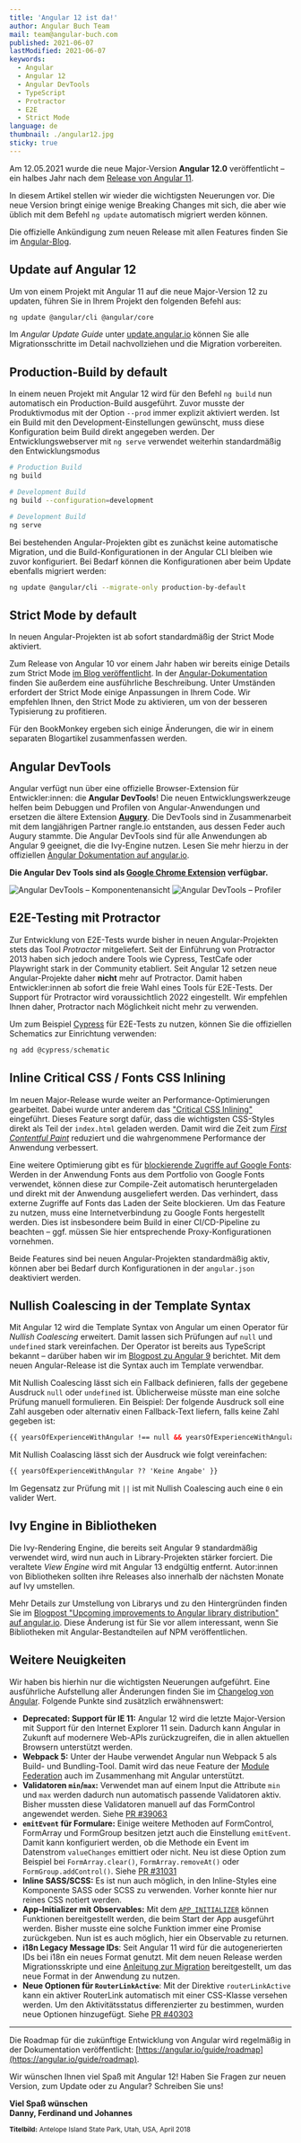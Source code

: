 ```yaml
---
title: 'Angular 12 ist da!'
author: Angular Buch Team
mail: team@angular-buch.com
published: 2021-06-07
lastModified: 2021-06-07
keywords:
  - Angular
  - Angular 12
  - Angular DevTools
  - TypeScript
  - Protractor
  - E2E
  - Strict Mode
language: de
thumbnail: ./angular12.jpg
sticky: true
---
```


Am 12.05.2021 wurde die neue Major-Version **Angular 12.0** veröffentlicht – ein halbes Jahr nach dem [Release von Angular 11](/blog/2020-11-angular11).

In diesem Artikel stellen wir wieder die wichtigsten Neuerungen vor.
Die neue Version bringt einige wenige Breaking Changes mit sich, die aber wie üblich mit dem Befehl `ng update` automatisch migriert werden können.

Die offizielle Ankündigung zum neuen Release mit allen Features finden Sie im [Angular-Blog](https://blog.angular.io/angular-v12-is-now-available-32ed51fbfd49).

<!--
> **Die Update-Infos für neuere Versionen von Angular finden Sie in separaten Blogartikeln. Wenn Sie das Update durchführen möchten, lesen Sie bitte alle Artikel in der gegebenen Reihenfolge.**
> * [Angular XX ist da!](/blog/yyyy-mm-slug)
-->

## Update auf Angular 12

Um von einem Projekt mit Angular 11 auf die neue Major-Version 12 zu updaten, führen Sie in Ihrem Projekt den folgenden Befehl aus:

```bash
ng update @angular/cli @angular/core
```

Im *Angular Update Guide* unter [update.angular.io](https://update.angular.io/#11.0:12.0) können Sie alle Migrationsschritte im Detail nachvollziehen und die Migration vorbereiten.

## Production-Build by default

In einem neuen Projekt mit Angular 12 wird für den Befehl `ng build` nun automatisch ein Production-Build ausgeführt.
Zuvor musste der Produktivmodus mit der Option `--prod` immer explizit aktiviert werden.
Ist ein Build mit den Development-Einstellungen gewünscht, muss diese Konfiguration beim Build direkt angegeben werden.
Der Entwicklungswebserver mit `ng serve` verwendet weiterhin standardmäßig den Entwicklungsmodus

```bash
# Production Build
ng build

# Development Build
ng build --configuration=development

# Development Build
ng serve
```

Bei bestehenden Angular-Projekten gibt es zunächst keine automatische Migration, und die Build-Konfigurationen in der Angular CLI bleiben wie zuvor konfiguriert.
Bei Bedarf können die Konfigurationen aber beim Update ebenfalls migriert werden:

```bash
ng update @angular/cli --migrate-only production-by-default
```

## Strict Mode by default

In neuen Angular-Projekten ist ab sofort standardmäßig der Strict Mode aktiviert.

Zum Release von Angular 10 vor einem Jahr haben wir bereits einige Details zum Strict Mode [im Blog veröffentlicht](/blog/2020-06-angular10#setup-mit-strikten-compiler-optionen).
In der [Angular-Dokumentation](https://angular.io/guide/strict-mode) finden Sie außerdem eine ausführliche Beschreibung.
Unter Umständen erfordert der Strict Mode einige Anpassungen in Ihrem Code.
Wir empfehlen Ihnen, den Strict Mode zu aktivieren, um von der besseren Typisierung zu profitieren.

Für den BookMonkey ergeben sich einige Änderungen, die wir in einem separaten Blogartikel zusammenfassen werden.



## Angular DevTools

Angular verfügt nun über eine offizielle Browser-Extension für Entwickler:innen: die **Angular DevTools**!
Die neuen Entwicklungswerkzeuge helfen beim Debuggen und Profilen von Angular-Anwendungen und ersetzen die ältere Extension [**Augury**](https://augury.rangle.io/).
Die DevTools sind in Zusammenarbeit mit dem langjährigen Partner rangle.io entstanden, aus dessen Feder auch Augury stammte.
Die Angular DevTools sind für alle Anwendungen ab Angular 9 geeignet, die die Ivy-Engine nutzen.
Lesen Sie mehr hierzu in der offiziellen [Angular Dokumentation auf angular.io](https://angular.io/guide/devtools).

**Die Angular Dev Tools sind als [Google Chrome Extension](https://chrome.google.com/webstore/detail/angular-devtools/ienfalfjdbdpebioblfackkekamfmbnh) verfügbar.**

![Angular DevTools – Komponentenansicht](./adt1.png)
![Angular DevTools – Profiler](./adt2.png)


## E2E-Testing mit Protractor

Zur Entwicklung von E2E-Tests wurde bisher in neuen Angular-Projekten stets das Tool *Protractor* mitgeliefert.
Seit der Einführung von Protractor 2013 haben sich jedoch andere Tools wie Cypress, TestCafe oder Playwright stark in der Community etabliert.
Seit Angular 12 setzen neue Angular-Projekte daher **nicht** mehr auf Protractor.
Damit haben Entwickler:innen ab sofort die freie Wahl eines Tools für E2E-Tests.
Der Support für Protractor wird voraussichtlich 2022 eingestellt. Wir empfehlen Ihnen daher, Protractor nach Möglichkeit nicht mehr zu verwenden.

Um zum Beispiel [Cypress](https://www.cypress.io/) für E2E-Tests zu nutzen, können Sie die offiziellen Schematics zur Einrichtung verwenden:

```ts
ng add @cypress/schematic
```


## Inline Critical CSS / Fonts CSS Inlining

Im neuen Major-Release wurde weiter an Performance-Optimierungen gearbeitet.
Dabei wurde unter anderem das ["Critical CSS Inlining"](https://angular.io/guide/workspace-config#styles-optimization-options) eingeführt.
Dieses Feature sorgt dafür, dass die wichtigsten CSS-Styles direkt als Teil der `index.html` geladen werden.
Damit wird die Zeit zum [_First Contentful Paint_](https://web.dev/first-contentful-paint) reduziert und die wahrgenommene Performance der Anwendung verbessert.

Eine weitere Optimierung gibt es für [blockierende Zugriffe auf Google Fonts](https://angular.io/guide/workspace-config#fonts-optimization-options):
Werden in der Anwendung Fonts aus dem Portfolio von Google Fonts verwendet, können diese zur Compile-Zeit automatisch heruntergeladen und direkt mit der Anwendung ausgeliefert werden.
Das verhindert, dass externe Zugriffe auf Fonts das Laden der Seite blockieren.
Um das Feature zu nutzen, muss eine Internetverbindung zu Google Fonts hergestellt werden.
Dies ist insbesondere beim Build in einer CI/CD-Pipeline zu beachten – ggf. müssen Sie hier entsprechende Proxy-Konfigurationen vornehmen.

Beide Features sind bei neuen Angular-Projekten standardmäßig aktiv, können aber bei Bedarf durch Konfigurationen in der `angular.json` deaktiviert werden.


## Nullish Coalescing in der Template Syntax

Mit Angular 12 wird die Template Syntax von Angular um einen Operator für *Nullish Coalescing* erweitert.
Damit lassen sich Prüfungen auf `null` und `undefined` stark vereinfachen.
Der Operator ist bereits aus TypeScript bekannt – darüber haben wir im [Blogpost zu Angular 9](https://angular-buch.com/blog/2020-02-angular9#nullish-coalescing-mit-typescript) berichtet.
Mit dem neuen Angular-Release ist die Syntax auch im Template verwendbar.

Mit Nullish Coalescing lässt sich ein Fallback definieren, falls der gegebene Ausdruck `null` oder `undefined` ist.
Üblicherweise müsste man eine solche Prüfung manuell formulieren.
Ein Beispiel: Der folgende Ausdruck soll eine Zahl ausgeben oder alternativ einen Fallback-Text liefern, falls keine Zahl gegeben ist:

```html
{{ yearsOfExperienceWithAngular !== null && yearsOfExperienceWithAngular !== undefined ? yearsOfExperienceWithAngular : 'Keine Angabe' }}
```

Mit Nullish Coalascing lässt sich der Ausdruck wie folgt vereinfachen:

```html
{{ yearsOfExperienceWithAngular ?? 'Keine Angabe' }}
```

Im Gegensatz zur Prüfung mit `||` ist mit Nullish Coalescing auch eine `0` ein valider Wert.


## Ivy Engine in Bibliotheken

Die Ivy-Rendering Engine, die bereits seit Angular 9 standardmäßig verwendet wird, wird nun auch in Library-Projekten stärker forciert.
Die veraltete *View Engine* wird mit Angular 13 endgültig entfernt.
Autor:innen von Bibliotheken sollten ihre Releases also innerhalb der nächsten Monate auf Ivy umstellen.

Mehr Details zur Umstellung von Librarys und zu den Hintergründen finden Sie im [Blogpost "Upcoming improvements to Angular library distribution" auf angular.io](https://blog.angular.io/upcoming-improvements-to-angular-library-distribution-76c02f782aa4).
Diese Änderung ist für Sie vor allem interessant, wenn Sie Bibliotheken mit Angular-Bestandteilen auf NPM veröffentlichen.

## Weitere Neuigkeiten

Wir haben bis hierhin nur die wichtigsten Neuerungen aufgeführt. Eine ausführliche Aufstellung aller Änderungen finden Sie im [Changelog von Angular](https://github.com/angular/angular/blob/master/CHANGELOG.md).
Folgende Punkte sind zusätzlich erwähnenswert:

- **Deprecated: Support für IE 11:** Angular 12 wird die letzte Major-Version mit Support für den Internet Explorer 11 sein. Dadurch kann Angular in Zukunft auf modernere Web-APIs zurückzugreifen, die in allen aktuellen Browsern unterstützt werden.
- **Webpack 5:** Unter der Haube verwendet Angular nun Webpack 5 als Build- und Bundling-Tool. Damit wird das neue Feature der [Module Federation](https://www.angulararchitects.io/en/aktuelles/the-microfrontend-revolution-part-2-module-federation-with-angular/) auch im Zusammenhang mit Angular unterstützt.
- **Validatoren `min`/`max`:** Verwendet man auf einem Input die Attribute `min` und `max` werden dadurch nun automatisch passende Validatoren aktiv. Bisher mussten diese Validatoren manuell auf das FormControl angewendet werden. Siehe [PR #39063](https://github.com/angular/angular/pull/39063)
- **`emitEvent` für Formulare:** Einige weitere Methoden auf FormControl, FormArray und FormGroup besitzen jetzt auch die Einstellung `emitEvent`. Damit kann konfiguriert werden, ob die Methode ein Event im Datenstrom `valueChanges` emittiert oder nicht. Neu ist diese Option zum Beispiel bei `FormArray.clear()`, `FormArray.removeAt()` oder `FormGroup.addControl()`. Siehe [PR #31031](https://github.com/angular/angular/pull/31031) 
- **Inline SASS/SCSS:** Es ist nun auch möglich, in den Inline-Styles eine Komponente SASS oder SCSS zu verwenden. Vorher konnte hier nur reines CSS notiert werden.
- **App-Initializer mit Observables:** Mit dem [`APP_INITIALIZER`](https://angular.io/api/core/APP_INITIALIZER) können Funktionen bereitgestellt werden, die beim Start der App ausgeführt werden. Bisher musste eine solche Funktion immer eine Promise zurückgeben. Nun ist es auch möglich, hier ein Observable zu returnen.
- **i18n Legacy Message IDs**: Seit Angular 11 wird für die autogenerierten IDs bei i18n ein neues Format genutzt. Mit dem neuen Release werden Migrationsskripte und eine [Anleitung zur Migration](https://angular.io/guide/migration-legacy-message-id) bereitgestellt, um das neue Format in der Anwendung zu nutzen.
- **Neue Optionen für `RouterLinkActive`**: Mit der Direktive `routerLinkActive` kann ein aktiver RouterLink automatisch mit einer CSS-Klasse versehen werden. Um den Aktivitätsstatus differenzierter zu bestimmen, wurden neue Optionen hinzugefügt. Siehe [PR #40303](https://github.com/angular/angular/pull/40303)

<hr>

Die Roadmap für die zukünftige Entwicklung von Angular wird regelmäßig in der Dokumentation veröffentlicht: [https://angular.io/guide/roadmap](https://angular.io/guide/roadmap).

Wir wünschen Ihnen viel Spaß mit Angular 12!
Haben Sie Fragen zur neuen Version, zum Update oder zu Angular? Schreiben Sie uns!

**Viel Spaß wünschen<br>
Danny, Ferdinand und Johannes**

<small>**Titelbild:** Antelope Island State Park, Utah, USA, April 2018</small>
